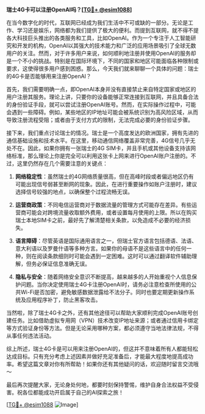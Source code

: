 **瑞士4G卡可以注册OpenAI吗？[[TG💪+ @esim1088](https://t.me/s/esim1088)]**

在当今数字化的时代，互联网已经成为我们生活中不可或缺的一部分。无论是工作、学习还是娱乐，网络都为我们提供了极大的便利。而提到互联网，就不得不提各大科技巨头推出的各类服务和工具，比如OpenAI。作为一个专注于人工智能研究和开发的机构，OpenAI以其强大的技术能力和广泛的应用场景吸引了全球无数用户的关注。然而，对于许多用户来说，如何顺利地注册并使用OpenAI的服务却是一个不小的挑战。特别是在国际环境下，不同的国家和地区可能面临各种限制或要求，这使得很多用户感到困惑。那么，今天我们就来聊聊一个具体的问题：瑞士的4G卡是否能够用来注册OpenAI？

首先，我们需要明确一点，即OpenAI本身并没有直接禁止来自特定国家或地区的用户注册其服务。理论上讲，只要你的设备能够正常连接到互联网，并且具备合法的身份验证手段，就可以尝试注册OpenAI账号。然而，在实际操作过程中，可能会遇到一些障碍。例如，某些地区的IP地址可能会被系统识别为高风险区域，从而导致注册流程受阻；或者由于支付方式的限制，无法完成必要的身份验证步骤。

接下来，我们重点讨论瑞士的情况。瑞士是一个高度发达的欧洲国家，拥有先进的通信基础设施和技术水平。在这里，移动通信网络覆盖非常完善，4G信号几乎无处不在。因此，如果你拥有一张瑞士的4G SIM卡，并且手机或其他设备支持该网络标准，那么理论上你是完全可以利用这张卡上网来进行OpenAI账户注册的。不过，这里仍然存在几个需要注意的关键点：

1. **网络稳定性**：虽然瑞士的4G网络质量很高，但在高峰时段或者偏远地区仍有可能出现信号弱甚至断网的现象。因此，在进行重要操作如账户注册时，建议选择信号较强的地点，以确保整个过程流畅无误。
   
2. **运营商政策**：不同电信运营商对于数据流量的管理方式可能存在差异。有些运营商可能会对跨境流量收取额外费用，或者设置每月使用的上限。所以在购买瑞士本地SIM卡之前，最好先了解清楚相关条款，以免造成不必要的经济损失。

3. **语言障碍**：尽管英语是国际通用语言之一，但瑞士官方语言包括德语、法语、意大利语以及罗曼什语等多种方言。如果你的母语不是这些语言中的任何一种，则在阅读条款细则时可能会遇到一定困难。这时可以通过翻译软件辅助理解，但务必保证信息准确无误。

4. **隐私与安全**：随着网络安全意识不断提高，越来越多的人开始重视个人信息保护问题。当你决定使用瑞士4G卡注册OpenAI时，请务必注意检查所使用的公共Wi-Fi是否加密，避免敏感数据泄露给不法分子。同时也要定期更新操作系统及应用程序补丁，防止黑客攻击。

当然啦，除了瑞士4G卡之外，还有其他途径可以帮助大家顺利完成OpenAI账号创建任务。比如借助虚拟专用网（VPN）技术改变IP地址来源；或者通过信用卡绑定等方式验证身份等方法。但是无论采用哪种方案，都必须遵守当地法律法规，不得从事任何违法活动。

综上所述，瑞士4G卡是可以用来注册OpenAI的，但这并不意味着所有人都能轻松达成目标。只有充分考虑上述因素并做好充足准备后，才能最大程度地提高成功率。希望这篇文章对你有所帮助！如果你还有其他疑问的话，欢迎随时留言交流哦～

最后再次提醒大家，无论身处何地，都要时刻保持警惕，维护自身合法权益不受侵害。祝各位都能成功开启属于自己的AI探索之旅！

[[TG💪+ @esim1088](https://t.me/s/esim1088) ![Image](https://i.postimg.cc/4NQfJmqS/Snipaste-2025-05-13-00-14-12.png)]